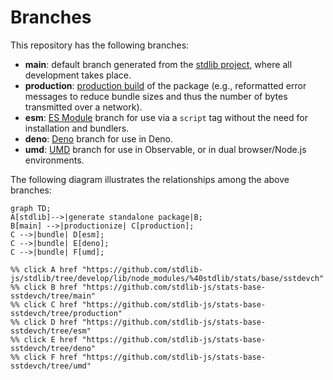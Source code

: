 <!--

@license Apache-2.0

Copyright (c) 2022 The Stdlib Authors.

Licensed under the Apache License, Version 2.0 (the "License");
you may not use this file except in compliance with the License.
You may obtain a copy of the License at

    http://www.apache.org/licenses/LICENSE-2.0

Unless required by applicable law or agreed to in writing, software
distributed under the License is distributed on an "AS IS" BASIS,
WITHOUT WARRANTIES OR CONDITIONS OF ANY KIND, either express or implied.
See the License for the specific language governing permissions and
limitations under the License.

-->

# Branches

This repository has the following branches:

-   **main**: default branch generated from the [stdlib project][stdlib-url], where all development takes place.
-   **production**: [production build][production-url] of the package (e.g., reformatted error messages to reduce bundle sizes and thus the number of bytes transmitted over a network).
-   **esm**: [ES Module][esm-url] branch for use via a `script` tag without the need for installation and bundlers.
-   **deno**: [Deno][deno-url] branch for use in Deno.
-   **umd**: [UMD][umd-url] branch for use in Observable, or in dual browser/Node.js environments.

The following diagram illustrates the relationships among the above branches:

```mermaid
graph TD;
A[stdlib]-->|generate standalone package|B;
B[main] -->|productionize| C[production];
C -->|bundle| D[esm];
C -->|bundle| E[deno];
C -->|bundle| F[umd];

%% click A href "https://github.com/stdlib-js/stdlib/tree/develop/lib/node_modules/%40stdlib/stats/base/sstdevch"
%% click B href "https://github.com/stdlib-js/stats-base-sstdevch/tree/main"
%% click C href "https://github.com/stdlib-js/stats-base-sstdevch/tree/production"
%% click D href "https://github.com/stdlib-js/stats-base-sstdevch/tree/esm"
%% click E href "https://github.com/stdlib-js/stats-base-sstdevch/tree/deno"
%% click F href "https://github.com/stdlib-js/stats-base-sstdevch/tree/umd"
```

[stdlib-url]: https://github.com/stdlib-js/stdlib/tree/develop/lib/node_modules/%40stdlib/stats/base/sstdevch
[production-url]: https://github.com/stdlib-js/stats-base-sstdevch/tree/production
[deno-url]: https://github.com/stdlib-js/stats-base-sstdevch/tree/deno
[umd-url]: https://github.com/stdlib-js/stats-base-sstdevch/tree/umd
[esm-url]: https://github.com/stdlib-js/stats-base-sstdevch/tree/esm
